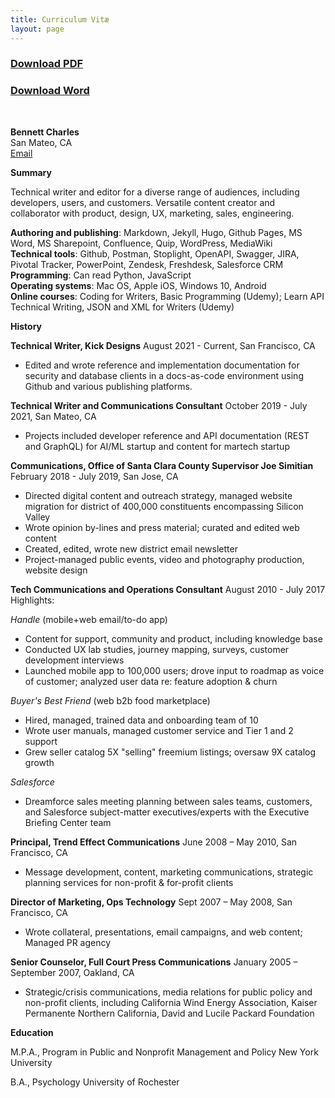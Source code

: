 ```yaml
---
title: Curriculum Vitæ
layout: page
---
```

### <a href="Bennett_Charles_2022-2.pdf">Download PDF</a><br/>
### <a href="Bennett_Charles_2022.docx">Download Word</a><br/>
<br/>

**Bennett Charles**<br/>
San Mateo, CA<br/>
<a href="mailto:bennettcharles100@gmail.com">Email</a>

**Summary**

Technical writer and editor for a diverse range of audiences, including developers, users, and customers.  Versatile content creator and collaborator with product, design, UX, marketing, sales, engineering.

**Authoring and publishing**: Markdown, Jekyll, Hugo, Github Pages, MS Word, MS Sharepoint, Confluence, Quip, WordPress, MediaWiki<br/>
**Technical tools**:  Github, Postman, Stoplight, OpenAPI, Swagger, JIRA, Pivotal Tracker, PowerPoint, Zendesk, Freshdesk,  Salesforce CRM<br/>
**Programming**:  Can read Python, JavaScript<br/>
**Operating systems**: Mac OS, Apple iOS, Windows 10, Android<br/>
**Online courses**:  Coding for Writers, Basic Programming (Udemy); Learn API Technical Writing, JSON and XML for Writers (Udemy) 

**History**

**Technical Writer, Kick Designs**
August 2021 - Current, San Francisco, CA
- Edited and wrote reference and implementation documentation for security and database clients in a docs-as-code environment using Github and various publishing platforms.

**Technical Writer and Communications Consultant**
October 2019 - July 2021, San Mateo, CA
- Projects included developer reference and API documentation (REST and GraphQL) for AI/ML startup and content for martech startup

**Communications, Office of Santa Clara County Supervisor Joe Simitian**
February 2018 - July 2019, San Jose, CA
- Directed digital content and outreach strategy, managed website migration for district of 400,000 constituents encompassing Silicon Valley
- Wrote opinion by-lines and press material; curated and edited web content
- Created, edited, wrote new district email newsletter
- Project-managed public events, video and photography production, website design 

**Tech Communications and Operations Consultant**
August 2010 - July 2017<br/>
Highlights:<br/>

*Handle* (mobile+web email/to-do app)<br/>
- Content for support, community and product, including knowledge base 
- Conducted UX lab studies, journey mapping, surveys, customer development interviews 
- Launched mobile app to 100,000 users; drove input to roadmap as voice of customer; analyzed user data re: feature adoption & churn<br/>

*Buyer's Best Friend* (web b2b food marketplace)<br/>
- Hired, managed, trained data and onboarding team of 10 
- Wrote user manuals, managed customer service and Tier 1 and 2 support 
- Grew seller catalog 5X "selling" freemium listings; oversaw 9X catalog growth<br/>

*Salesforce*<br/>
- Dreamforce sales meeting planning between sales teams, customers, and Salesforce subject-matter executives/experts with the Executive Briefing Center team

**Principal, Trend Effect Communications**
June 2008 – May 2010,  San Francisco, CA
- Message development, content, marketing communications, strategic planning services for non-profit & for-profit clients

**Director of Marketing, Ops Technology**
Sept 2007 – May 2008,  San Francisco, CA
- Wrote collateral, presentations, email campaigns, and web content; Managed PR agency

**Senior Counselor,  Full Court Press Communications**
January 2005 – September 2007,  Oakland, CA
- Strategic/crisis communications, media relations for public policy and non-profit clients, including California Wind Energy Association, Kaiser Permanente Northern California, David and Lucile Packard Foundation

**Education**<br/>

M.P.A., Program in Public and Nonprofit Management and Policy
New York University

B.A., Psychology
University of Rochester
